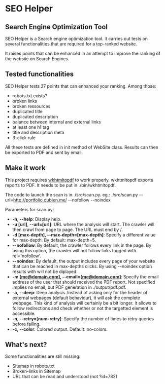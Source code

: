# SEO Helper

## Search Engine Optimization Tool

SEO Helper is a Search engine optimization tool. It carries out tests on several functionalities that are required for a top-ranked website.

It raises points that can be enhanced in an attempt to improve the ranking of the website on Search Engines.

## Tested functionalities

SEO Helper tests 27 points that can enhanced your ranking. Among those:
+ robots.txt exists?
+ broken links
+ broken ressources
+ duplicated title
+ duplicated description
+ balance between internal and external links
+ at least one h1 tag
+ title and description meta
+ 3-click rule

All these tests are defined in init method of WebSite class. Results can then be exported to PDF and sent by email.

## Make it work

This project requires [wkhtmltopdf](https://github.com/wkhtmltopdf/wkhtmltopdf) to work properly. wkhtmltopdf exports reports to PDF. It needs to be put in ./bin/wkhtmltopdf.

The code to launch the scan is in ./src/scan.py.
eg.: ./src/scan.py --url=http://portfolio.dubien.me/ --nofollow --noindex

Parameters for scan.py:
+ **-h, --help**: Display help.
+ **-u [url], --url=[url]**: URL where the analysis will start. The crawler will then crawl from page to page. The URL must end by /.
+ **-d [max-depth], --max-depth=[max-depth]**: Specify a different value for max-depth. By default: max-depth=5.
+ **--nofollow**: By default, the crawler follows every link in the page. By using this option, the crawler will not follow links tagged with rel='nofollow'.
+ **--noindex**: By default, the output includes every page of your website that can be reached in max-depths clicks. By using --noindex option results with <meta name='robots' content='noindex' /> will not be diplayed
+ **-m [me@domain.com], --email=[me@domain.com]**: Specify the email address of the user that should received the PDF report. Not specified implies no email, but PDF generation in ./output/pdf.pdf.
+ **-a, --deep**: Deep analysis. Instead of asking only for the header of external webpages (default behaviour), it will ask the complete webpage.
This kind of analysis will certainly be a bit longer. It allows to follow redirections and check whether or not the targetted element is accessible.
+ **-n, --retry=[num-retry]**: Specify the number of times to retry queries before failing.
+ **-c, --color**: Colored output. Default: no-colors.

## What's next?

Some functionalities are still missing:
+ Sitemap in robots.txt
+ Broken-links in Sitemap
+ URL that can be read and understood (not ?id=782)
